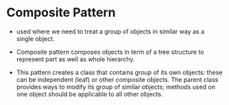 # Composite Pattern

- used where we need to treat a group of objects in similar way as a single object.

- Composite pattern composes objects in term of a tree structure to represent part as well as whole hierarchy.

- This pattern creates a class that contains group of its own objects: these can be independent (leaf) or other composite objects. The parent class provides ways to modify its group of similar objects; methods used on one object should be applicable to all other objects.

